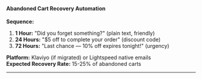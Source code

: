 #### **Abandoned Cart Recovery Automation**

**Sequence:**

1. **1 Hour:** "Did you forget something?" (plain text, friendly)
2. **24 Hours:** "$5 off to complete your order" (discount code)
3. **72 Hours:** "Last chance — 10% off expires tonight!" (urgency)

**Platform:** Klaviyo (if migrated) or Lightspeed native emails  
**Expected Recovery Rate:** 15-25% of abandoned carts

---
